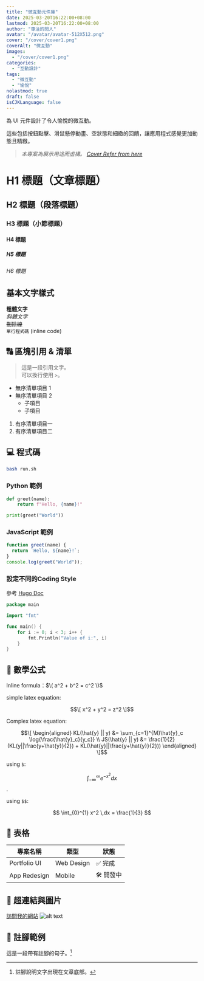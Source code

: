 ```yaml
---
title: "微互動元件庫"
date: 2025-03-20T16:22:00+08:00
lastmod: 2025-03-20T16:22:00+08:00
author: "專注的閒人"
avatar: "/avatar/avatar-512X512.png"
cover: "/cover/cover1.png"
coverAlt: "微互動"
images:
  - "/cover/cover1.png"
categories:
  - "互動設計"
tags:
  - "微互動"
  - "愉悅"
nolastmod: true
draft: false
isCJKLanguage: false
---
```


為 UI 元件設計了令人愉悅的微互動。

<!--more-->

這些包括按鈕點擊、滑鼠懸停動畫、空狀態和細緻的回饋，讓應用程式感覺更加動態且精緻。

> *本專案為展示用途而虛構。 [Cover Refer from here](https://dribbble.com/shots/14390245-VR-Editor-Microinteractions)*

# H1 標題（文章標題）

## H2 標題（段落標題）

### H3 標題（小節標題）

#### H4 標題

##### H5 標題

###### H6 標題

## 基本文字樣式

**粗體文字**  
*斜體文字*  
~~刪除線~~  
`單行程式碼` (inline code)

## 🔠 區塊引用 & 清單

> 這是一段引用文字。  
> 可以換行使用 `>`。

- 無序清單項目 1
- 無序清單項目 2
  - 子項目
  - 子項目

1. 有序清單項目一
2. 有序清單項目二

## 💻 程式碼

```bash
bash run.sh
```

### Python 範例

```python
def greet(name):
    return f"Hello, {name}!"

print(greet("World"))
```

### JavaScript 範例

```js
function greet(name) {
  return `Hello, ${name}!`;
}
console.log(greet("World"));
```

### 設定不同的Coding Style

參考 [Hugo Doc](https://gohugo.io/content-management/syntax-highlighting/)

```go {linenos=inline hl_lines=[3,"6-8"] style=emacs}
package main

import "fmt"

func main() {
    for i := 0; i < 3; i++ {
        fmt.Println("Value of i:", i)
    }
}
```

## 📐 數學公式

Inline formula：$\( a^2 + b^2 = c^2 \)$

simple latex equation:

```math
\[
  x^2 + y^2 = z^2
\]
```

Complex latex equation:

```math
\[
\begin{aligned}
KL(\hat{y} || y) &= \sum_{c=1}^{M}\hat{y}_c \log{\frac{\hat{y}_c}{y_c}} \\
JS(\hat{y} || y) &= \frac{1}{2}(KL(y||\frac{y+\hat{y}}{2}) + KL(\hat{y}||\frac{y+\hat{y}}{2}))
\end{aligned}
\]
```

using `$`:

$$\int_{-\infty}^{\infty} e^{-x^2} dx$$.

using `$$`:

$$
\int_{0}^{1} x^2 \,dx = \frac{1}{3}
$$

## 🧩 表格

| 專案名稱         | 類型         | 狀態     |
| ------------ | ---------- | ------ |
| Portfolio UI | Web Design | ✅ 完成   |
| App Redesign | Mobile     | 🛠 開發中 |

## 🔗 超連結與圖片

[訪問我的網站](https://focusidler.com)
![alt text](/demoimg.jpeg)

<!-- 這是一段 HTML 註解，不會顯示出來 -->


## 🧾 註腳範例

這是一段帶有註腳的句子。[^1]

[^1]: 註腳說明文字出現在文章底部。

